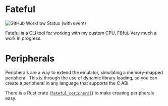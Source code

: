 # Fateful
![GitHub Workflow Status (with event)](https://img.shields.io/github/actions/workflow/status/commonkestrel/f8ful/rust.yml)

Fateful is a CLI tool for working with my custom CPU, F8ful.
Very much a work in progress.

# Peripherals

Peripherals are a way to extend the emulator,
simulating a memory-mapped peripheral.
This is through the use of dynamic library loading,
so you can create a peripheral in any language that supports the C ABI.

There is a Rust crate ([`fateful_peripheral`](https://github.com/commonkestrel/fateful_peripheral))
to make creating peripherals easy.
